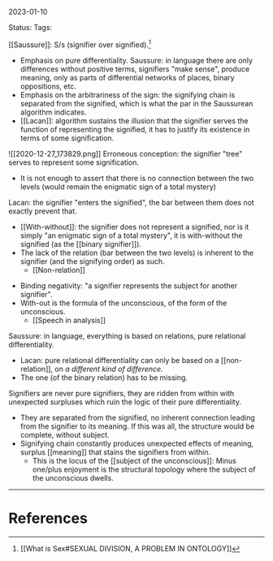 2023-01-10

Status: 
Tags: 

[[Saussure]]: S/s (signifier over signified).[^1]
* Emphasis on pure differentiality. Saussure: in language there are only differences without positive terms, signifiers "make sense", produce meaning, only as parts of differential networks of places, binary oppositions, etc.
* Emphasis on the arbitrariness of the sign: the signifying chain is separated from the signified, which is what the par in the Saussurean algorithm indicates.
 * [[Lacan]]: algorithm sustains the illusion that the signifier serves the function of representing the signified, it has to justify its existence in terms of some signification.

![[2020-12-27_173829.png]]
Erroneous conception: the signifier "tree" serves to represent some signification.
* It is not enough to assert that there is no connection between the two levels (would remain the enigmatic sign of a total mystery)

Lacan: the signifier "enters the signified", the bar between them does not exactly prevent that.
- [[With-without]]: the signifier does not represent a signified, nor is it simply "an enigmatic sign of a total mystery", it is with-without the signified (as the [[binary signifier]]).
- The lack of the relation (bar between the two levels) is inherent to the signifier (and the signifying order) as such.
	- [[Non-relation]]
* Binding negativity: "a signifier represents the subject for another signifier".
* With-out is the formula of the unconscious, of the form of the unconscious.
	* [[Speech in analysis]]

Saussure: in language, everything is based on relations, pure relational differentiality.
* Lacan: pure relational differentiality can only be based on a [[non-relation]], on *a different kind of difference.*
* The one (of the binary relation) has to be missing.

Signifiers are never pure signifiers, they are ridden from within with unexpected surpluses which ruin the logic of their pure differentiality.
* They are separated from the signified, no inherent connection leading from the signifier to its meaning. If this was all, the structure would be complete, without subject.
* Signifying chain constantly produces unexpected effects of meaning, surplus [[meaning]] that stains the signifiers from within.
    * This is the locus of the [[subject of the unconscious]]: Minus one/plus enjoyment is the structural topology where the subject of the unconscious dwells.


---
# References

[^1]: [[What is Sex#SEXUAL DIVISION, A PROBLEM IN ONTOLOGY]]
